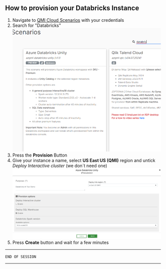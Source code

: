 ## How to provision your Databricks Instance

1. Navigate to [QMI Cloud Scenarios](https://qmicloud.qliktech.com/scenarios) with your credentials
2. Search for "Databricks" 
![image info](../img/QMI001.png)
3. Press the **Provision** Button
4. Give your instance a name, select **US East US (QMI)** region and untick *Deploy Interactive cluster* (we don´t need one)
![image info](../img/QMI002.png)
5. Press **Create** button and wait for a few minutes
   
---
    END OF SESSION
---